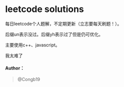 # leetcode solutions

每日leetcode个人题解，不定期更新（立志要每天刷题！）。

后缀un表示没过。后缀yh表示过了但是仍可优化。

主要使用c++、javascript。

我太难了 

#### Author：

> @Congb19
